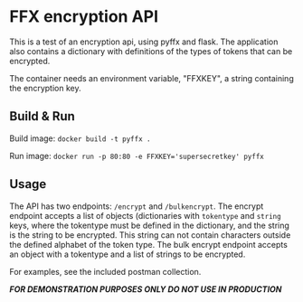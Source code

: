 # FFX encryption API

This is a test of an encryption api, using pyffx and flask. The application also contains a dictionary with definitions of the types of tokens that can be encrypted.

The container needs an environment variable, "FFXKEY", a string containing the encryption key.

## Build & Run

Build image: `docker build -t pyffx .`

Run image: `docker run -p 80:80 -e FFXKEY='supersecretkey' pyffx`

## Usage

The API has two endpoints: `/encrypt` and `/bulkencrypt`. The encrypt endpoint accepts a list of objects (dictionaries with `tokentype` and `string` keys, where the tokentype must be defined in the dictionary, and the string is the string to be encrypted. This string can not contain characters outside the defined alphabet of the token type. The bulk encrypt endpoint accepts an object with a tokentype and a list of strings to be encrypted.

For examples, see the included postman collection.

***FOR DEMONSTRATION PURPOSES ONLY DO NOT USE IN PRODUCTION***
